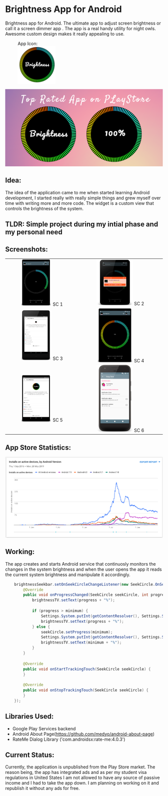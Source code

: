 # Brightness App for Android
Brightness app for Android. The ultimate app to adjust screen brightness or call it a screen dimmer app . The app is a real handy utility for night owls. Awesome custom design makes it really appealing to use.
<figure>
    <figcaption>App Icon:</figcaption>
    <img src="/images/icon.png" alt="Icon" height ="120" width="120">
</figure>

![GitHub Logo](/images/cover.png)


## Idea:
The idea of the application came to me when started learning Android development, I started really with really simple things and grew myself over time with writing more and more code. The widget is a custom view that controls the brightness of the system.



## TLDR: Simple project during my intial phase and my personal need

## Screenshots:

| | |
|:-------------------------:|:-------------------------:|
|<img width="45%" alt="Onboarding Screen" src="images/1.png">  SC 1 | <img width="45%" alt="Onboarding Screen" src="images/2.png"> SC 2| <img width="45%" alt="Onboarding Screen" src="images/3.png"> |
|<img width="45%" alt="Onboarding Screen" src="images/3.png">  SC 3 | <img width="45%" alt="Onboarding Screen" src="images/4.png"> SC 4| <img width="45%" alt="Onboarding Screen" src="images/3.png"> |
|<img width="45%" alt="Onboarding Screen" src="images/5.png">  SC 5 | <img width="45%" alt="Onboarding Screen" src="images/6.png"> SC 6| <img width="45%" alt="Onboarding Screen" src="images/3.png"> |

## App Store Statistics:
<img src="images/stats.png" alt="Icon">


## Working:
The app creates and starts Android service that continuosly monitors the changes in the system brightness and when the user opens the app it reads the current system brightness and manipulate it accordingly.

```java
    brightnessSeekbar.setOnSeekCircleChangeListener(new SeekCircle.OnSeekCircleChangeListener() {
        @Override
        public void onProgressChanged(SeekCircle seekCircle, int progress, boolean fromUser) {
            brightnessTV.setText(progress + "%");

            if (progress > minimum) {
                Settings.System.putInt(getContentResolver(), Settings.System.SCREEN_BRIGHTNESS, (int) (progress * 2.55));
                brightnessTV.setText(progress + "%");
            } else {
                seekCircle.setProgress(minimum);
                Settings.System.putInt(getContentResolver(), Settings.System.SCREEN_BRIGHTNESS, minimum);
                brightnessTV.setText(minimum + "%");
            }
        }

        @Override
        public void onStartTrackingTouch(SeekCircle seekCircle) {
        }

        @Override
        public void onStopTrackingTouch(SeekCircle seekCircle) {
        }
    });

```

## Libraries Used:
- Google Play Services backend
- Android About Page(https://github.com/medyo/android-about-page)
- RateMe Dialog Library ('com.androidsx:rate-me:4.0.3')

## Current Status:
Currently, the application is unpublished from the Play Store market. The reason being, the app has integrated ads and as per my student visa regulations in United States I am not allowed to have any source of passive income and I had to take the app down. I am planning on working on it and republish it without any ads for free.


